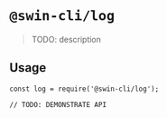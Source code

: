 # `@swin-cli/log`

> TODO: description

## Usage

```
const log = require('@swin-cli/log');

// TODO: DEMONSTRATE API
```
